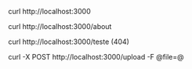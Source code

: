 curl http://localhost:3000

curl http://localhost:3000/about

curl http://localhost:3000/teste (404)

curl -X POST http://localhost:3000/upload -F @file=@<arquivo>
